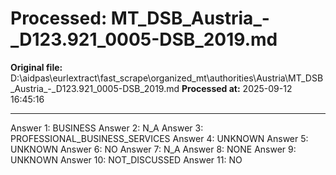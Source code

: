 # Processed: MT_DSB_Austria_-_D123.921_0005-DSB_2019.md

**Original file:** D:\aidpas\eurlextract\fast_scrape\organized_mt\authorities\Austria\MT_DSB_Austria_-_D123.921_0005-DSB_2019.md
**Processed at:** 2025-09-12 16:45:16

---

Answer 1: BUSINESS
Answer 2: N_A
Answer 3: PROFESSIONAL_BUSINESS_SERVICES
Answer 4: UNKNOWN
Answer 5: UNKNOWN
Answer 6: NO
Answer 7: N_A
Answer 8: NONE
Answer 9: UNKNOWN
Answer 10: NOT_DISCUSSED
Answer 11: NO